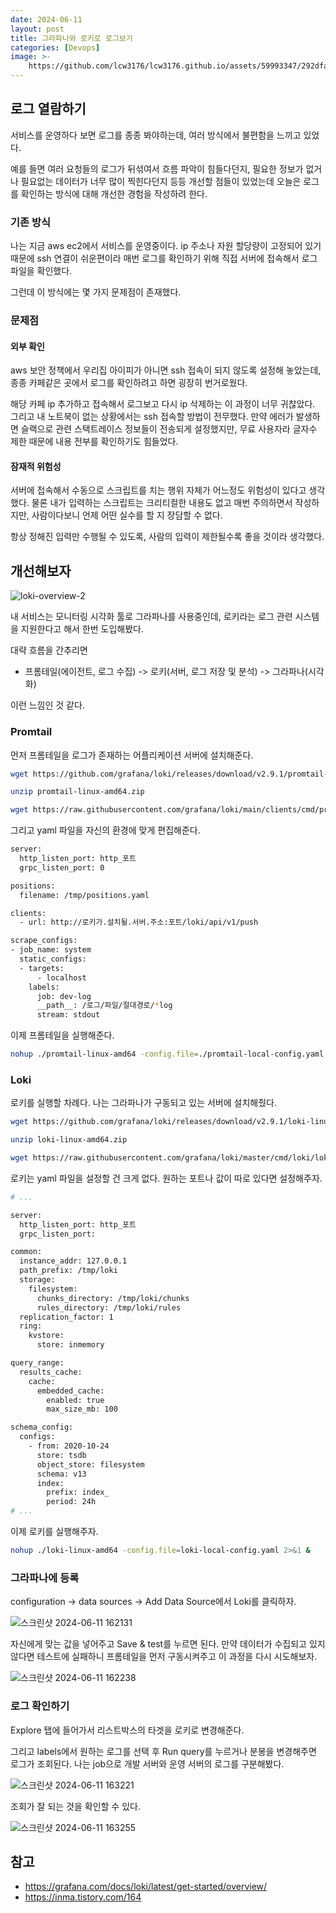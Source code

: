 ```yaml
---
date: 2024-06-11
layout: post
title: 그라파나와 로키로 로그보기
categories: [Devops]
image: >-
    https://github.com/lcw3176/lcw3176.github.io/assets/59993347/292dfaa2-4630-4b4f-aceb-0c1ad3d9a449
---
```


## 로그 열람하기

서비스를 운영하다 보면 로그를 종종 봐야하는데, 여러 방식에서 불편함을 느끼고 있었다.

예를 들면 여러 요청들의 로그가 뒤섞여서 흐름 파악이 힘들다던지, 필요한 정보가 없거나 필요없는 데이터가 너무 많이 찍힌다던지 등등 
개선할 점들이 있었는데 오늘은 로그를 확인하는 방식에 대해 개선한 경험을 작성하려 한다.  

### 기존 방식

나는 지금 aws ec2에서 서비스를 운영중이다. 
ip 주소나 자원 할당량이 고정되어 있기 때문에 ssh 연결이 쉬운편이라 매번 로그를 확인하기 위해 직접 서버에 접속해서 로그 파일을 확인했다.

그런데 이 방식에는 몇 가지 문제점이 존재했다.

### 문제점

#### 외부 확인

aws 보안 정책에서 우리집 아이피가 아니면 ssh 접속이 되지 않도록 설정해 놓았는데, 종종 카페같은 곳에서 로그를 확인하려고 하면 굉장히 번거로웠다.

해당 카페 ip 추가하고 접속해서 로그보고 다시 ip 삭제하는 이 과정이 너무 귀찮았다. 
그리고 내 노트북이 없는 상황에서는 ssh 접속할 방법이 전무했다. 
만약 에러가 발생하면 슬랙으로 관련 스택트레이스 정보들이 전송되게 설정했지만, 무료 사용자라 글자수 제한 때문에 내용 전부를 확인하기도 힘들었다.

#### 잠재적 위험성

서버에 접속해서 수동으로 스크립트를 치는 행위 자체가 어느정도 위험성이 있다고 생각했다.
물론 내가 입력하는 스크립트는 크리티컬한 내용도 없고 매번 주의하면서 작성하지만, 사람이다보니 언제 어떤 실수를 할 지 장담할 수 없다.

항상 정해진 입력만 수행될 수 있도록, 사람의 입력이 제한될수록 좋을 것이라 생각했다.


## 개선해보자

![loki-overview-2](https://github.com/lcw3176/lcw3176.github.io/assets/59993347/dab7f6d8-9771-48d0-8cc6-2bd06bea53de)


내 서비스는 모니터링 시각화 툴로 그라파나를 사용중인데, 로키라는 로그 관련 시스템을 지원한다고 해서 한번 도입해봤다.

대략 흐름을 간추리면

- 프롬테일(에이전트, 로그 수집) -> 로키(서버, 로그 저장 및 분석) -> 그라파나(시각화)

이런 느낌인 것 같다.

### Promtail

먼저 프롬테일을 로그가 존재하는 어플리케이션 서버에 설치해준다.

```sh
wget https://github.com/grafana/loki/releases/download/v2.9.1/promtail-linux-amd64.zip

unzip promtail-linux-amd64.zip

wget https://raw.githubusercontent.com/grafana/loki/main/clients/cmd/promtail/promtail-local-config.yaml
```

그리고 yaml 파일을 자신의 환경에 맞게 편집해준다.

```sh
server:
  http_listen_port: http_포트
  grpc_listen_port: 0

positions:
  filename: /tmp/positions.yaml

clients:
  - url: http://로키가.설치될.서버.주소:포트/loki/api/v1/push

scrape_configs:
- job_name: system
  static_configs:
  - targets:
      - localhost
    labels:
      job: dev-log
      __path__: /로그/파일/절대경로/*log
      stream: stdout

```

이제 프롬테일을 실행해준다.

```sh
nohup ./promtail-linux-amd64 -config.file=./promtail-local-config.yaml 2>&1 &
```

### Loki

로키를 실행할 차례다. 나는 그라파나가 구동되고 있는 서버에 설치해줬다.

```sh
wget https://github.com/grafana/loki/releases/download/v2.9.1/loki-linux-amd64.zip

unzip loki-linux-amd64.zip

wget https://raw.githubusercontent.com/grafana/loki/master/cmd/loki/loki-local-config.yaml

```

로키는 yaml 파일을 설정할 건 크게 없다. 원하는 포트나 값이 따로 있다면 설정해주자.

```sh
# ...

server:
  http_listen_port: http_포트
  grpc_listen_port: 

common:
  instance_addr: 127.0.0.1
  path_prefix: /tmp/loki
  storage:
    filesystem:
      chunks_directory: /tmp/loki/chunks
      rules_directory: /tmp/loki/rules
  replication_factor: 1
  ring:
    kvstore:
      store: inmemory

query_range:
  results_cache:
    cache:
      embedded_cache:
        enabled: true
        max_size_mb: 100

schema_config:
  configs:
    - from: 2020-10-24
      store: tsdb
      object_store: filesystem
      schema: v13
      index:
        prefix: index_
        period: 24h
# ...
```

이제 로키를 실행해주자.

```sh
nohup ./loki-linux-amd64 -config.file=loki-local-config.yaml 2>&1 &
```

### 그라파나에 등록

configuration -> data sources -> Add Data Source에서 Loki를 클릭하자.

![스크린샷 2024-06-11 162131](https://github.com/lcw3176/lcw3176.github.io/assets/59993347/798669c1-10f9-4167-84d3-7829e8f35326)


자신에게 맞는 값을 넣어주고 Save & test를 누르면 된다.
만약 데이터가 수집되고 있지 않다면 테스트에 실패하니 프롬테일을 먼저 구동시켜주고 이 과정을 다시 시도해보자.

![스크린샷 2024-06-11 162238](https://github.com/lcw3176/lcw3176.github.io/assets/59993347/9936e4e2-9d3f-4076-ae8a-e22bed5cf3cb)


### 로그 확인하기

Explore 탭에 들어가서 리스트박스의 타겟을 로키로 변경해준다.

그리고 labels에서 원하는 로그를 선택 후 Run query를 누르거나 분봉을 변경해주면 로그가 조회된다. 나는 job으로 개발 서버와 운영 서버의 로그를 구분해봤다.

![스크린샷 2024-06-11 163221](https://github.com/lcw3176/lcw3176.github.io/assets/59993347/c0c6c8dd-0bd4-4c62-8dae-365ec6f756ce)

조회가 잘 되는 것을 확인할 수 있다.

![스크린샷 2024-06-11 163255](https://github.com/lcw3176/lcw3176.github.io/assets/59993347/00471d08-8b68-47fc-92ff-3b4f27107b1c)


## 참고

- https://grafana.com/docs/loki/latest/get-started/overview/
- https://inma.tistory.com/164
